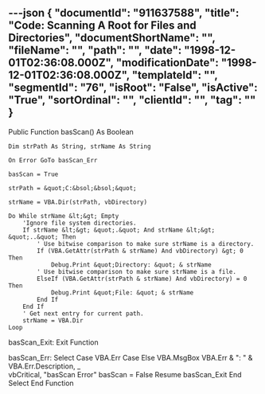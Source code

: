 ---json
{
  "documentId": "911637588",
  "title": "Code: Scanning A Root for Files and Directories",
  "documentShortName": "",
  "fileName": "",
  "path": "",
  "date": "1998-12-01T02:36:08.000Z",
  "modificationDate": "1998-12-01T02:36:08.000Z",
  "templateId": "",
  "segmentId": "76",
  "isRoot": "False",
  "isActive": "True",
  "sortOrdinal": "",
  "clientId": "",
  "tag": ""
}
---

Public Function basScan() As Boolean
    
    Dim strPath As String, strName As String
    
    On Error GoTo basScan_Err

    basScan = True    

    strPath = &quot;C:&bsol;&bsol;&quot;
    
    strName = VBA.Dir(strPath, vbDirectory)
    
    Do While strName &lt;&gt; Empty
        'Ignore file system directories.
        If strName &lt;&gt; &quot;.&quot; And strName &lt;&gt; &quot;..&quot; Then
            ' Use bitwise comparison to make sure strName is a directory.
            If (VBA.GetAttr(strPath & strName) And vbDirectory) &gt; 0 Then
                Debug.Print &quot;Directory: &quot; & strName
            ' Use bitwise comparison to make sure strName is a file.
            ElseIf (VBA.GetAttr(strPath & strName) And vbDirectory) = 0 Then
                Debug.Print &quot;File: &quot; & strName
            End If
        End If
        ' Get next entry for current path.
        strName = VBA.Dir
    Loop
            
basScan_Exit:
    Exit Function
    
basScan_Err:
    Select Case VBA.Err
        Case Else
            VBA.MsgBox VBA.Err & &quot;: &quot; & VBA.Err.Description, _           
                 vbCritical, &quot;basScan Error&quot;
            basScan = False
            Resume basScan_Exit
    End Select
End Function
